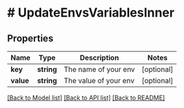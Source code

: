 # # UpdateEnvsVariablesInner

## Properties

Name | Type | Description | Notes
------------ | ------------- | ------------- | -------------
**key** | **string** | The name of your env | [optional]
**value** | **string** | The value of your env | [optional]

[[Back to Model list]](../../README.md#models) [[Back to API list]](../../README.md#endpoints) [[Back to README]](../../README.md)
